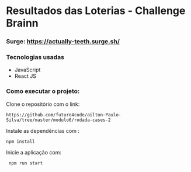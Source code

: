 # Resultados das Loterias - Challenge Brainn

### Surge: https://actually-teeth.surge.sh/

### Tecnologias usadas

- JavaScript
- React JS

### Como executar o projeto:

Clone o repositório com o link:

```
https://github.com/future4code/ailton-Paulo-Silva/tree/master/modulo6/rodada-cases-2
```

Instale as dependências com :

```
npm install
```

Inicie a aplicação com:

```
 npm run start
```
